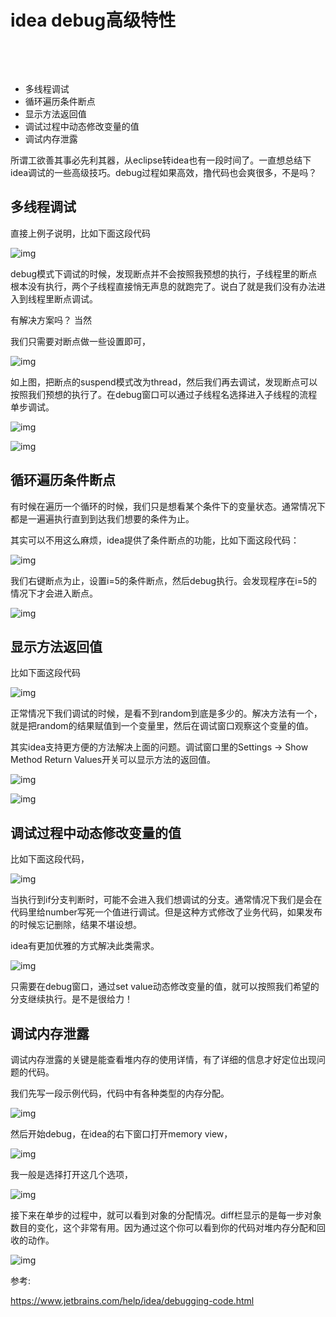 # idea debug高级特性                  

​                                                                                                                                                              

​                                    

- 多线程调试
- 循环遍历条件断点
- 显示方法返回值
- 调试过程中动态修改变量的值
- 调试内存泄露

所谓工欲善其事必先利其器，从eclipse转idea也有一段时间了。一直想总结下idea调试的一些高级技巧。debug过程如果高效，撸代码也会爽很多，不是吗？

## 多线程调试

直接上例子说明，比如下面这段代码

![img](http://www.justdojava.com/assets/images/2019/java/image_xiaoma/idea-debug/1-1.jpg)

debug模式下调试的时候，发现断点并不会按照我预想的执行，子线程里的断点根本没有执行，两个子线程直接悄无声息的就跑完了。说白了就是我们没有办法进入到线程里断点调试。

有解决方案吗？ 当然

我们只需要对断点做一些设置即可，

![img](http://www.justdojava.com/assets/images/2019/java/image_xiaoma/idea-debug/1-1.jpg)

如上图，把断点的suspend模式改为thread，然后我们再去调试，发现断点可以按照我们预想的执行了。在debug窗口可以通过子线程名选择进入子线程的流程单步调试。

![img](http://www.justdojava.com/assets/images/2019/java/image_xiaoma/idea-debug/1-2.jpg)



![img](http://www.justdojava.com/assets/images/2019/java/image_xiaoma/idea-debug/1-3.jpg)

## 循环遍历条件断点

有时候在遍历一个循环的时候，我们只是想看某个条件下的变量状态。通常情况下都是一遍遍执行直到到达我们想要的条件为止。

其实可以不用这么麻烦，idea提供了条件断点的功能，比如下面这段代码：

![img](http://www.justdojava.com/assets/images/2019/java/image_xiaoma/idea-debug/2-1.jpg)

我们右键断点为止，设置i=5的条件断点，然后debug执行。会发现程序在i=5的情况下才会进入断点。

![img](http://www.justdojava.com/assets/images/2019/java/image_xiaoma/idea-debug/2-2.jpg)

## 显示方法返回值

比如下面这段代码

![img](http://www.justdojava.com/assets/images/2019/java/image_xiaoma/idea-debug/3-1.jpg)

正常情况下我们调试的时候，是看不到random到底是多少的。解决方法有一个，就是把random的结果赋值到一个变量里，然后在调试窗口观察这个变量的值。

其实idea支持更方便的方法解决上面的问题。调试窗口里的Settings -> Show Method Return Values开关可以显示方法的返回值。

![img](http://www.justdojava.com/assets/images/2019/java/image_xiaoma/idea-debug/3-2.jpg)

![img](http://www.justdojava.com/assets/images/2019/java/image_xiaoma/idea-debug/3-3.jpg)

## 调试过程中动态修改变量的值

比如下面这段代码，

![img](http://www.justdojava.com/assets/images/2019/java/image_xiaoma/idea-debug/4-1.jpg)

当执行到if分支判断时，可能不会进入我们想调试的分支。通常情况下我们是会在代码里给number写死一个值进行调试。但是这种方式修改了业务代码，如果发布的时候忘记删除，结果不堪设想。

idea有更加优雅的方式解决此类需求。

![img](http://www.justdojava.com/assets/images/2019/java/image_xiaoma/idea-debug/4-2.jpg)

只需要在debug窗口，通过set value动态修改变量的值，就可以按照我们希望的分支继续执行。是不是很给力！

## 调试内存泄露

调试内存泄露的关键是能查看堆内存的使用详情，有了详细的信息才好定位出现问题的代码。

我们先写一段示例代码，代码中有各种类型的内存分配。

![img](http://www.justdojava.com/assets/images/2019/java/image_xiaoma/idea-debug/5-1.jpg)

然后开始debug，在idea的右下窗口打开memory view，

![img](http://www.justdojava.com/assets/images/2019/java/image_xiaoma/idea-debug/5-2.jpg)

我一般是选择打开这几个选项，

![img](http://www.justdojava.com/assets/images/2019/java/image_xiaoma/idea-debug/5-3.jpg)

接下来在单步的过程中，就可以看到对象的分配情况。diff栏显示的是每一步对象数目的变化，这个非常有用。因为通过这个你可以看到你的代码对堆内存分配和回收的动作。

![img](http://www.justdojava.com/assets/images/2019/java/image_xiaoma/idea-debug/5-4.jpg)

参考:

https://www.jetbrains.com/help/idea/debugging-code.html